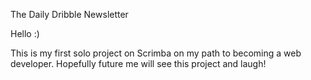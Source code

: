 The Daily Dribble Newsletter

Hello :)

This is my first solo project on Scrimba on my path to becoming a web developer. Hopefully future me will see this project and laugh!
